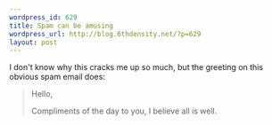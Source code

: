 ```yaml
--- 
wordpress_id: 629
title: Spam can be amusing
wordpress_url: http://blog.6thdensity.net/?p=629
layout: post
---
```

I don't know why this cracks me up so much, but the greeting on this obvious spam email does:
<blockquote>Hello,

Compliments of the day to you, I believe all is well.</blockquote>
